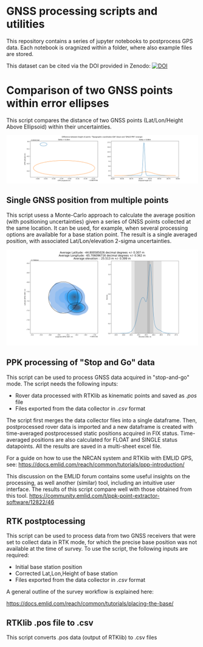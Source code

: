 # GNSS processing scripts and utilities
This repository contains a series of jupyter notebooks to postprocess GPS data. Each notebook is oragnized within a folder, where also example files are stored.

This dataset can be cited via the DOI provided in Zenodo: [![DOI](https://zenodo.org/badge/268749470.svg)](https://zenodo.org/badge/latestdoi/268749470)

# Comparison of two GNSS points within error ellipses
This script compares the distance of two GNSS points (Lat/Lon/Height Above Ellipsoid) within their uncertainties. 

![alt text](GNSS_data_comparison/GNSS_comparison.svg)

## Single GNSS position from multiple points
This script usess a Monte-Carlo approach to calculate the average position (with positioning uncertainties) given a series of GNSS points collected at the same location. It can be used, for example, when several processing options are available for a base station point. The result is a single averaged position, with associated Lat/Lon/elevation 2-sigma uncertainties.

![alt text](GNSS_Averaging/GNSS_averaged.svg)

## PPK processing of "Stop and Go" data
This script can be used to process GNSS data acquired in "stop-and-go" mode. The script needs the following inputs:

 - Rover data processed with RTKlib as kinematic points and saved as *.pos* file
 - Files exported from the data collector in *.csv* format

The script first merges the data collector files into a single dataframe. Then, postprocessed rover data is imported and a new dataframe is created with time-averaged postprocessed static positions acquired in FIX status. Time-averaged positions are also calculated for FLOAT and SINGLE status datapoints. All the results are saved in a multi-sheet excel file.

For a guide on how to use the NRCAN system and RTKlib with EMLID GPS, see:
https://docs.emlid.com/reach/common/tutorials/ppp-introduction/

This discussion on the EMLID forum contains some useful insights on the processing, as well another (similar) tool, including an intuitive user interface. The results of this script compare well with those obtained from this tool.
https://community.emlid.com/t/ppk-point-extractor-software/12822/46

## RTK postptocessing

This script can be used to process data from two GNSS receivers that were set to collect data in RTK mode, for which the precise base position was not available at the time of survey. To use the script, the following inputs are required:

 - Initial base station position
 - Corrected Lat,Lon,Height of base station
 - Files exported from the data collector in *.csv* format

A general outline of the survey workflow is explained here:

https://docs.emlid.com/reach/common/tutorials/placing-the-base/

## RTKlib .pos file to .csv
This script converts .pos data (output of RTKlib) to .csv files
